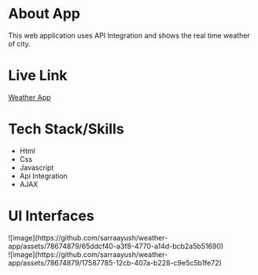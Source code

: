<H1>About App</H1>
<p>This web application uses API Integration and  shows the real time weather of city.</p>
<H1>Live Link </H1>
<a href="https://sarraayush.github.io/weather-app/html_page/index.html#">Weather App</a>
<H1>Tech Stack/Skills</H1>
<ul>
  <li>Html</li>
  <li>Css</li>
  <li>Javascript</li>
  <li>Api Integration</li>
  <li>AJAX</li>
</ul>
<H1>UI Interfaces</H1>
![image](https://github.com/sarraayush/weather-app/assets/78674879/65ddcf40-a3f8-4770-a14d-bcb2a5b51690)
</br>
![image](https://github.com/sarraayush/weather-app/assets/78674879/17587785-12cb-407a-b228-c9e5c5b1fe72)
</br>



